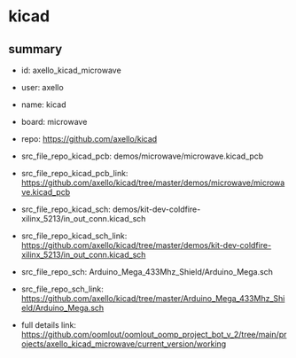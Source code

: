 # kicad
 
## summary 
* id: axello_kicad_microwave
* user: axello
* name: kicad
* board: microwave
* repo: https://github.com/axello/kicad
* src_file_repo_kicad_pcb: demos/microwave/microwave.kicad_pcb
* src_file_repo_kicad_pcb_link: https://github.com/axello/kicad/tree/master/demos/microwave/microwave.kicad_pcb
* src_file_repo_kicad_sch: demos/kit-dev-coldfire-xilinx_5213/in_out_conn.kicad_sch
* src_file_repo_kicad_sch_link: https://github.com/axello/kicad/tree/master/demos/kit-dev-coldfire-xilinx_5213/in_out_conn.kicad_sch

* src_file_repo_sch: Arduino_Mega_433Mhz_Shield/Arduino_Mega.sch
* src_file_repo_sch_link: https://github.com/axello/kicad/tree/master/Arduino_Mega_433Mhz_Shield/Arduino_Mega.sch
* full details link: https://github.com/oomlout/oomlout_oomp_project_bot_v_2/tree/main/projects/axello_kicad_microwave/current_version/working  






